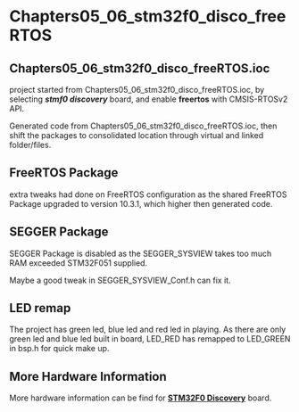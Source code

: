 # Chapters05_06_stm32f0_disco_freeRTOS



## Chapters05_06_stm32f0_disco_freeRTOS.ioc

project started from Chapters05_06_stm32f0_disco_freeRTOS.ioc, by selecting ***stmf0 discovery*** board, and enable **freertos** with CMSIS-RTOSv2 API.

Generated code from Chapters05_06_stm32f0_disco_freeRTOS.ioc, then shift the packages to consolidated location through virtual and linked folder/files. 

## FreeRTOS Package 

extra tweaks had done on FreeRTOS configuration as the shared FreeRTOS Package upgraded to version 10.3.1, which higher then generated code. 



## SEGGER Package

SEGGER Package is disabled as the SEGGER_SYSVIEW takes too much RAM exceeded STM32F051 supplied. 

Maybe a good tweak in SEGGER_SYSVIEW_Conf.h can fix it.



## LED remap

The project has green led, blue led and red led in playing. As there are only green led and blue led built in board, LED_RED has remapped to LED_GREEN in bsp.h for quick make up. 



## More Hardware Information

More hardware information can be find for [**STM32F0 Discovery**](https://www.st.com/en/evaluation-tools/stm32f0discovery.html) board.
